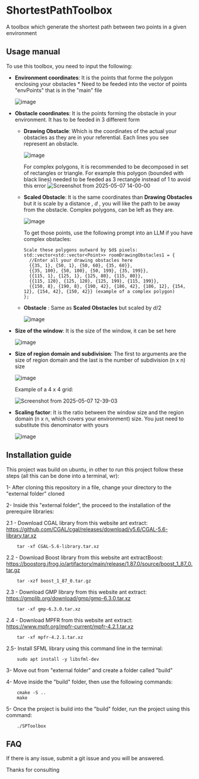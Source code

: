 # ShortestPathToolbox
A toolbox which generate the shortest path between two points in a given environment

## Usage manual
To use this toolbox, you need to input the following:
- **Environment coordinates**: It is the points that forme the polygon enclosing your obstacles
      * Need to be feeded into the vector of points "envPoints" that is in the "main" file
  
  ![image](https://github.com/user-attachments/assets/f384d0ff-cd6e-4943-94b7-b062e8c13c54)

- **Obstacle coordinates**: It is the points forming the obstacle in your environment. It has to be feeded in 3 different form
    - **Drawing Obstacle**: Which is the coordinates of the actual your obstacles as they are in your referential. Each lines you see represent an obstacle. 

      ![image](https://github.com/user-attachments/assets/e812f1ff-a537-41c6-87b7-a2871a94f00e)

      For complex polygons, it is recommended to be decomposed in set of rectangles or triangle. For example this polygon (bounded with black lines) needed to be feeded as 3 rectangle instead of 1 to avoid this error
        ![Screenshot from 2025-05-07 14-00-00](https://github.com/user-attachments/assets/0cfb9d14-2979-483d-bd14-4bc8280d7fc0)

    - **Scaled Obstacle**: It is the same coordinates than **Drawing Obstacles** but it is scale by a distance , $d$ , you will like the path to be away from the obstacle. Complex polygons, can be left as they are.

      ![image](https://github.com/user-attachments/assets/d36ec546-d278-4059-a709-5ae052b24939)


      To get those points, use the following prompt into an LLM if you have complex obstacles:

          Scale these polygons outward by $d$ pixels:
          std::vector<std::vector<Point>> roomDrawingObstacles1 = {
            //Enter all your drawing obstacles here
            {{35, 1}, {50, 1}, {50, 60}, {35, 60}},
            {{35, 100}, {50, 100}, {50, 199}, {35, 199}},
            {{115, 1}, {125, 1}, {125, 80}, {115, 80}},
            {{115, 120}, {125, 120}, {125, 199}, {115, 199}},
            {{150, 8}, {190, 8}, {190, 42}, {186, 42}, {186, 12}, {154, 12}, {154, 42}, {150, 42}} (example of a complex polygon)
          };
    
    - **Obstacle** : Same as **Scaled Obstacles** but scaled by $d/2$
      
      ![image](https://github.com/user-attachments/assets/775d9ac1-a6d8-4174-8ca1-b093713a6bdb)

- **Size of the window**: It is the size of the window, it can be set here

    ![image](https://github.com/user-attachments/assets/1b86cd26-f378-4ac6-bca8-5869d440dd9d)

- **Size of region domain and subdivision**: The first to arguments are the size of region domain and the last is the number of subdivision (n x n) size

    ![image](https://github.com/user-attachments/assets/ba503b88-4f38-416b-865e-a33a653b780c)

    Example of a 4 x 4 grid:
  
    ![Screenshot from 2025-05-07 12-39-03](https://github.com/user-attachments/assets/37b94725-e1cc-482f-a5ea-762cb751a83f)


- **Scaling factor**: It is the ratio between the window size and the region domain (n x n, which covers your environment) size. You just need to substitute this denominator with yours

    ![image](https://github.com/user-attachments/assets/2cf51207-7795-4222-85d6-58ec9a0e4630)



## Installation guide
This project was build on ubuntu, in other to run this project follow these steps (all this can be done into a terminal, wr): 

1- After cloning this repository in a file, change your directory to the "external folder" cloned

2- Inside this "external folder", the proceed to the installation of the prerequire libraries:

  2.1 - Download CGAL library from this website ant extract:
        https://github.com/CGAL/cgal/releases/download/v5.6/CGAL-5.6-library.tar.xz
        
        tar -xf CGAL-5.6-library.tar.xz
        
  2.2 - Download Boost library from this website ant extractBoost:
        https://boostorg.jfrog.io/artifactory/main/release/1.87.0/source/boost_1_87_0.tar.gz
        
        tar -xzf boost_1_87_0.tar.gz
        
  2.3 - Download GMP library from this website ant extract:
        https://gmplib.org/download/gmp/gmp-6.3.0.tar.xz
        
        tar -xf gmp-6.3.0.tar.xz
        
  2.4 - Download MPFR from this website ant extract:
        https://www.mpfr.org/mpfr-current/mpfr-4.2.1.tar.xz
        
        tar -xf mpfr-4.2.1.tar.xz

  2.5- Install SFML library using this command line in the terminal: 
  
        sudo apt install -y libsfml-dev
        
3- Move out from "external folder" and create a folder called "build"

4- Move inside the "build" folder, then use the following commands:

        cmake -S ..
        make
        
5- Once the project is build into the "build" folder, run the project using this command:

        ./SPToolbox


## FAQ
If there is any issue, submit a git issue and you will be answered.

Thanks for consulting
